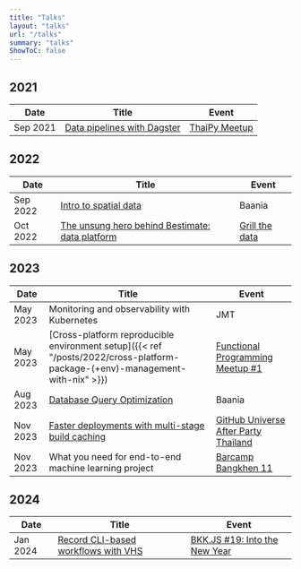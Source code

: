 ```yaml
---
title: "Talks"
layout: "talks"
url: "/talks"
summary: "talks"
ShowToC: false
---
```


## 2021

| Date     | Title                                                                      | Event                                                                       |
|----------|----------------------------------------------------------------------------|-----------------------------------------------------------------------------|
| Sep 2021 | [Data pipelines with Dagster](https://github.com/devbaygroup/dagster-demo) | [ThaiPy Meetup](https://www.meetup.com/th-TH/thaipy-bangkok-python-meetup/) |

## 2022

| Date     | Title                                                                                                                            | Event                                                    |
|----------|----------------------------------------------------------------------------------------------------------------------------------|----------------------------------------------------------|
| Sep 2022 | [Intro to spatial data](/pdf/intro-to-spatial-data.pdf)                                                                          | Baania                                                   |
| Oct 2022 | [The unsung hero behind Bestimate: data platform](/pdf/grill-the-data-2022---the-unsung-hero-behind-bestimate-data-platform.pdf) | [Grill the data](https://www.facebook.com/grillthedata/) |

## 2023

| Date     | Title                                                                                                                        | Event                                                                                                    |
|----------|------------------------------------------------------------------------------------------------------------------------------|----------------------------------------------------------------------------------------------------------|
| May 2023 | Monitoring and observability with Kubernetes                                                                                 | JMT                                                                                                      |
| May 2023 | [Cross-platform reproducible environment setup]({{< ref "/posts/2022/cross-platform-package-(+env)-management-with-nix" >}}) | [Functional Programming Meetup #1](https://www.eventpop.me/e/15089/functional)                           |
| Aug 2023 | [Database Query Optimization](/pdf/database-query-optimization.pdf)                                                          | Baania                                                                                                   |
| Nov 2023 | [Faster deployments with multi-stage build caching](https://github.com/kahnwong/slides-github-actions-cache)                 | [GitHub Universe After Party Thailand](https://www.eventpop.me/e/16683/github-universe-2023-after-party) |
| Nov 2023 | What you need for end-to-end machine learning project                                                                        | [Barcamp Bangkhen 11](https://www.eventpop.me/e/16323/barcampbangkhen11)                                 |

## 2024

| Date | Title | Event |
|-|-|-|
|Jan 2024| [Record CLI-based workflows with VHS](https://github.com/kahnwong/vhs-demo) | [BKK.JS #19: Into the New Year](https://www.eventpop.me/e/16880) |

